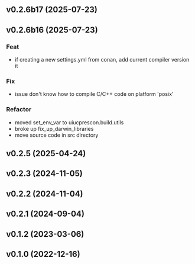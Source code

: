 ## v0.2.6b17 (2025-07-23)

## v0.2.6b16 (2025-07-23)

### Feat

- if creating a new settings.yml from conan, add current compiler version it

### Fix

- issue don't know how to compile C/C++ code on platform 'posix'

### Refactor

- moved set_env_var to uiucprescon.build.utils
- broke up fix_up_darwin_libraries
- move source code in src directory

## v0.2.5 (2025-04-24)

## v0.2.3 (2024-11-05)

## v0.2.2 (2024-11-04)

## v0.2.1 (2024-09-04)

## v0.1.2 (2023-03-06)

## v0.1.0 (2022-12-16)
